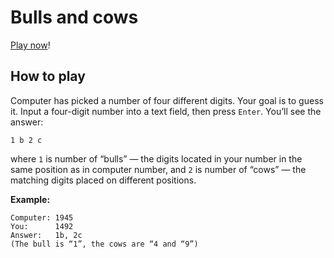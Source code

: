 Bulls and cows
==============

[Play now](http://isquariel.github.io/bulls-and-cows/)!

How to play
-----------

Computer has picked a number of four different digits. Your goal is to guess it.
Input a four-digit number into a text field, then press `Enter`. You’ll see the
answer:
```
1 b 2 c
```
where `1` is number of “bulls” — the digits located in your number in the same
position as in computer number, and `2` is number of “cows” — the matching
digits placed on different positions.

**Example:**
```
Computer: 1945
You:      1492
Answer:   1b, 2c
(The bull is “1”, the cows are “4 and “9”)
```

